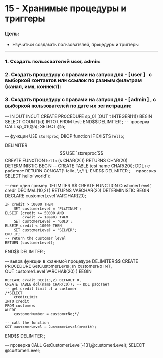 # 15 - Хранимые процедуры и триггеры

### Цель:

- Научиться создавать пользователей, процедуры и триггеры

***

### 1. Создать пользователей user, admin:

### 2. Создать процедуру с правами на запуск для - [ user ]  , с выборкой контактов или ссылок по разным фильтрам (канал, имя, коннект):

### 3. Создать процедуру с правами на запуск для - [ admin ] , c выборкой пользователей по дате их регистрации:

-- IN OUT INOUT
CREATE PROCEDURE sp_01 (OUT t INTEGER(11))
BEGIN
SELECT COUNT(id) INTO t FROM test;
END$$
DELIMITER ;
-- проверка
CALL sp_01(@a);
SELECT @a;

-- функции
USE `storeproc`;
DROP function IF EXISTS `hello`;

DELIMITER $$
USE `storeproc`$$
CREATE FUNCTION `hello` (s CHAR(20))
RETURNS CHAR(20)
DETERMINISTIC
BEGIN
-- CREATE TABLE test(name CHAR(20)); DDL не работает
RETURN CONCAT('Hello, ',s,'!');
END$$
DELIMITER ;
-- проверка
SELECT hello('world');

-- еще один пример
DELIMITER $$
CREATE FUNCTION CustomerLevel(
credit DECIMAL(10,2)
)
RETURNS VARCHAR(20)
DETERMINISTIC
BEGIN
DECLARE customerLevel VARCHAR(20);

    IF credit > 50000 THEN
		SET customerLevel = 'PLATINUM';
    ELSEIF (credit >= 50000 AND 
			credit <= 10000) THEN
        SET customerLevel = 'GOLD';
    ELSEIF credit < 10000 THEN
        SET customerLevel = 'SILVER';
    END IF;
	-- return the customer level
	RETURN (customerLevel);

END$$
DELIMITER ;

-- вызов функции в хранимой процедуре
DELIMITER $$
CREATE PROCEDURE GetCustomerLevel(
IN customerNo INT,  
OUT customerLevel VARCHAR(20)
)
BEGIN

	DECLARE credit DEC(10,2) DEFAULT 0;
    CREATE TABLE ddl(name CHAR(20)); -- DDL работает  
    -- get credit limit of a customer
    /*SELECT 
		creditLimit 
	INTO credit
    FROM customers
    WHERE 
		customerNumber = customerNo;*/
    
    -- call the function 
    SET customerLevel = CustomerLevel(credit);

END$$
DELIMITER ;

-- проверка
CALL GetCustomerLevel(-131,@customerLevel);
SELECT @customerLevel;